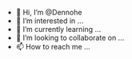 - 👋 Hi, I’m @Dennohe
- 👀 I’m interested in ...
- 🌱 I’m currently learning ...
- 💞️ I’m looking to collaborate on ...
- 📫 How to reach me ...

<!---
Dennohe/Dennohe is a ✨ special ✨ repository because its `README.md` (this file) appears on your GitHub profile.
You can click the Preview link to take a look at your changes.
--->
